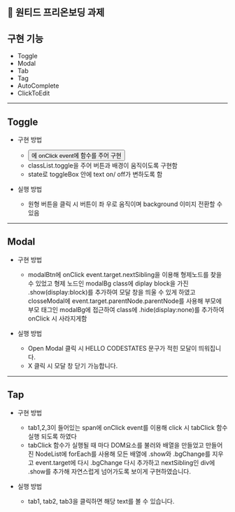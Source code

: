 ## 💾 원티드 프리온보딩 과제

## 구현 기능

- Toggle
- Modal
- Tab
- Tag
- AutoComplete
- ClickToEdit

---

## Toggle

- 구현 방법

  - <button>에 onClick event에 함수를 주어 구현
  - classList.toggle을 주어 버튼과 배경이 움직이도록 구현함
  - state로 toggleBox 안에 text on/ off가 변하도록 함

- 실행 방법

  - 원형 버튼을 클릭 시 버튼이 좌 우로 움직이며 background 이미지 전환할 수 있음

---

## Modal

- 구현 방법

  - modalBtn에 onClick event.target.nextSibling을 이용해 형제노드를 찾을 수 있었고 형제 노드인 modalBg class에 diplay block을 가진 .show(display:block)를 추가하여 모달 창을 띄울 수 있게 하였고 closseModal에 event.target.parentNode.parentNode를 사용해 부모에 부모 태그인 modalBg에 접근하여 class에 .hide(display:none)를 추가하여 onClick 시 사라지게함

- 실행 방법

  - Open Modal 클릭 시 HELLO CODESTATES 문구가 적힌 모달이 띄워집니다.
  - X 클릭 시 모달 창 닫기 가능합니다.

---

## Tap

- 구현 방법

  - tab1,2,3이 들어있는 span에 onClick event를 이용해 click 시 tabClick 함수 실행 되도록 하였다
  - tabClick 함수가 실행될 때 마다 DOM요소를 불러와 배열을 만들었고 만들어진 NodeList에 forEach를 사용해 모든 배열에 .show와 .bgChange를 지우고 event.target에 다시 .bgChange 다시 추가하고 nextSibling인 div에 .show를 추가해
    자연스럽게 넘어가도록 보이게 구현하였습니다.

- 실행 방법

  - tab1, tab2, tab3을 클릭하면 해당 text를 볼 수 있습니다.
